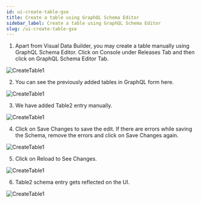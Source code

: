 ```yaml
---
id: ui-create-table-gse
title: Create a table using GraphQL Schema Editor
sidebar_label: Create a table using GraphQL Schema Editor
slug: /ui-create-table-gse
---
```


1. Apart from Visual Data Builder, you may create a table manually using GraphQL Schema Editor. Click on Console under Releases Tab and then click on GraphQL Schema Editor Tab.

![CreateTable1](/img/UI-CreateTable-GE-1.png)

2. You can see the previously added tables in GraphQL form here.

![CreateTable1](/img/UI-CreateTable-GE-2.png)

3. We have added Table2 entry manually.

![CreateTable1](/img/UI-CreateTable-GE-3.png)

4. Click on Save Changes to save the edit. If there are errors while saving the Schema, remove the errors and click on Save Changes again.

![CreateTable1](/img/UI-CreateTable-GE-4.png)

5. Click on Reload to See Changes.

![CreateTable1](/img/UI-CreateTable-GE-5.png)

6. Table2 schema entry gets reflected on the UI.

![CreateTable1](/img/UI-CreateTable-GE-5.png)
